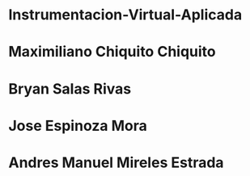 # Instrumentacion-Virtual-Aplicada

# Maximiliano Chiquito Chiquito
# Bryan Salas Rivas
# Jose Espinoza Mora
# Andres Manuel Mireles Estrada
